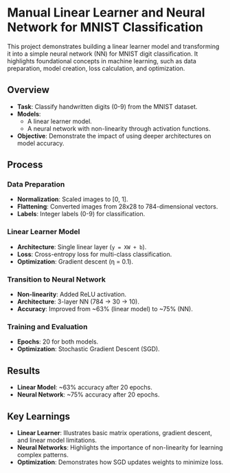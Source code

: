 # Manual Linear Learner and Neural Network for MNIST Classification

This project demonstrates building a linear learner model and transforming it into a simple neural network (NN) for MNIST digit classification. It highlights foundational concepts in machine learning, such as data preparation, model creation, loss calculation, and optimization.

## Overview

- **Task**: Classify handwritten digits (0-9) from the MNIST dataset.
- **Models**: 
  - A linear learner model.
  - A neural network with non-linearity through activation functions.
- **Objective**: Demonstrate the impact of using deeper architectures on model accuracy.

## Process

### Data Preparation
- **Normalization**: Scaled images to [0, 1].
- **Flattening**: Converted images from 28x28 to 784-dimensional vectors.
- **Labels**: Integer labels (0-9) for classification.

### Linear Learner Model
- **Architecture**: Single linear layer (`y = XW + b`).
- **Loss**: Cross-entropy loss for multi-class classification.
- **Optimization**: Gradient descent (η = 0.1).

### Transition to Neural Network
- **Non-linearity**: Added ReLU activation.
- **Architecture**: 3-layer NN (784 → 30 → 10).
- **Accuracy**: Improved from ~63% (linear model) to ~75% (NN).

### Training and Evaluation
- **Epochs**: 20 for both models.
- **Optimization**: Stochastic Gradient Descent (SGD).

## Results
- **Linear Model**: ~63% accuracy after 20 epochs.
- **Neural Network**: ~75% accuracy after 20 epochs.

## Key Learnings
- **Linear Learner**: Illustrates basic matrix operations, gradient descent, and linear model limitations.
- **Neural Networks**: Highlights the importance of non-linearity for learning complex patterns.
- **Optimization**: Demonstrates how SGD updates weights to minimize loss.
